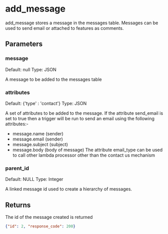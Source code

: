 # add_message

add_message stores a message in the messages table. Messages can be used to send email or attached to features as comments.

## Parameters

### message

Default: null
Type: JSON

A message to be added to the messages table

### attributes

Default: {'type' : 'contact'}
Type: JSON

A set of attributes to be added to the message. If the attribute send_email is set to true then a trigger will be run to send an email using the following attributes:-

- message.name (sender)
- message.email (sender)
- message.subject (subject)
- message.body (body of message)
The attribute email_type can be used to call other lambda processor other than the contact us mechanism

### parent_id

Default: NULL
Type: Integer

A linked message id used to create a hierarchy of messages.

## Returns

The id of the message created is returned

```json
{"id": 2, "response_code": 200}
```
